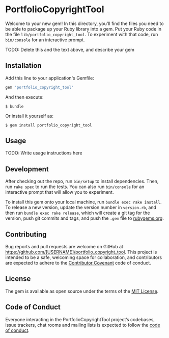 # PortfolioCopyrightTool

Welcome to your new gem! In this directory, you'll find the files you need to be able to package up your Ruby library into a gem. Put your Ruby code in the file `lib/portfolio_copyright_tool`. To experiment with that code, run `bin/console` for an interactive prompt.

TODO: Delete this and the text above, and describe your gem

## Installation

Add this line to your application's Gemfile:

```ruby
gem 'portfolio_copyright_tool'
```

And then execute:

    $ bundle

Or install it yourself as:

    $ gem install portfolio_copyright_tool

## Usage

TODO: Write usage instructions here

## Development

After checking out the repo, run `bin/setup` to install dependencies. Then, run `rake spec` to run the tests. You can also run `bin/console` for an interactive prompt that will allow you to experiment.

To install this gem onto your local machine, run `bundle exec rake install`. To release a new version, update the version number in `version.rb`, and then run `bundle exec rake release`, which will create a git tag for the version, push git commits and tags, and push the `.gem` file to [rubygems.org](https://rubygems.org).

## Contributing

Bug reports and pull requests are welcome on GitHub at https://github.com/[USERNAME]/portfolio_copyright_tool. This project is intended to be a safe, welcoming space for collaboration, and contributors are expected to adhere to the [Contributor Covenant](http://contributor-covenant.org) code of conduct.

## License

The gem is available as open source under the terms of the [MIT License](https://opensource.org/licenses/MIT).

## Code of Conduct

Everyone interacting in the PortfolioCopyrightTool project’s codebases, issue trackers, chat rooms and mailing lists is expected to follow the [code of conduct](https://github.com/[USERNAME]/portfolio_copyright_tool/blob/master/CODE_OF_CONDUCT.md).
